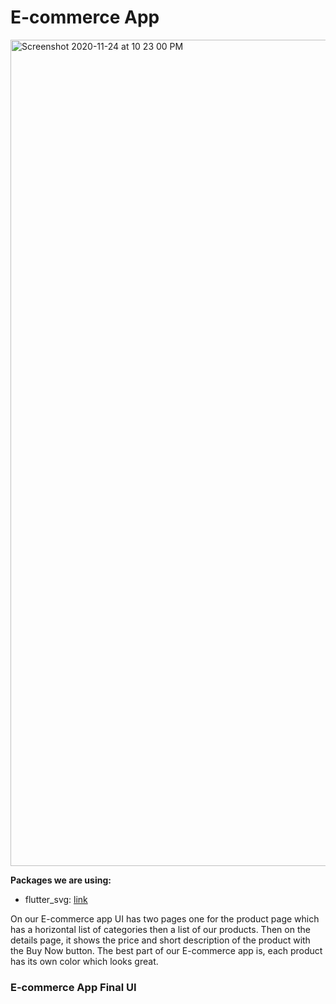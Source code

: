 

# E-commerce App 

<img width="1322" alt="Screenshot 2020-11-24 at 10 23 00 PM" src="https://user-images.githubusercontent.com/72858063/100126237-b53aab00-2ea3-11eb-8a4c-becafb58a305.png">

**Packages we are using:**

- flutter_svg: [link](https://pub.dev/packages/flutter_svg)


On our E-commerce app UI has two pages one for the product page which has a horizontal list of categories then a list of our products. Then on the details page, it shows the price and short description of the product with the Buy Now button. The best part of our E-commerce app is, each product has its own color which looks great.

### E-commerce App Final UI

